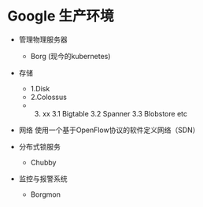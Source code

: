 # Google 生产环境

- 管理物理服务器
  - Borg (现今的kubernetes)

- 存储
  - 1.Disk
  - 2.Colossus
  - 3. xx
     3.1 Bigtable
     3.2 Spanner
     3.3 Blobstore etc

- 网络
  使用一个基于OpenFlow协议的软件定义网络（SDN）
  
- 分布式锁服务
  - Chubby

- 监控与报警系统
  - Borgmon

